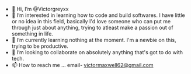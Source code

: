 - 👋 Hi, I’m @Victorgreyxx
- 👀 I’m interested in learning how to code and build softwares. I have little or no idea in this field, basically I'd love someone who can put me through just about anything, trying to atleast make a passion out of something in life.  
- 🌱 I’m currently learning nothing at the moment. I'm a newbie on this, trying to be productive.
- 💞️ I’m looking to collaborate on absolutely anything that's got to do with tech.
- 📫 How to reach me ... email- victormaxwell62@gmail.com

<!---
Victorgreyxx/Victorgreyxx is a ✨ special ✨ repository because its `README.md` (this file) appears on your GitHub profile.
You can click the Preview link to take a look at your changes.
--->
